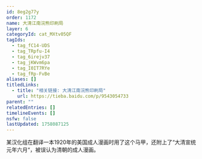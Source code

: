 ```yaml
---
id: 8eg2g77y
order: 1172
name: 大清江南浣熊印刷局
layer: 6
categoryId: cat_MXtv05QF
tagIds:
  - tag_fC14-UDS
  - tag_TRpfu-I4
  - tag_6irejv37
  - tag_jKWvm6pa
  - tag_I0IT7RYe
  - tag_fRp-FvBe
aliases: []
titledLinks:
  - title: "相关链接: 大清江南浣熊印刷局"
    url: https://tieba.baidu.com/p/9543054733
parent: ""
relatedEntries: []
timelineEvents: []
nsfw: false
lastUpdated: 1758087125
---
```


某汉化组在翻译一本1920年的美国成人漫画时用了这个马甲，还附上了“大清宣统元年六月“，被误认为清朝的成人漫画。